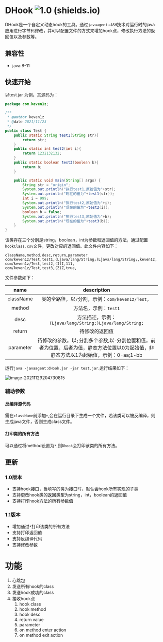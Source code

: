 # DHook ![1.0 (shields.io)](https://img.shields.io/badge/1.1-brightgreen.svg)
DHook是一个自定义动态hook的工具。通过`javaagent`+`ASM`技术对运行时的java应用进行字节码修改，并可以配置文件的方式来增加hook点，修改执行方法的返回值以及参数等。

## 兼容性
* java 8-11

## 快速开始
以test.jar 为例，其源码为：

```java
package com.keven1z;

/**
 * @author keven1z
 * @date 2021/11/23
 */
public class Test {
    public static String test1(String str){
        return str;
    }
    public static int test2(int i){
        return 1232132132;
    }
    public static boolean test3(boolean b){
        return b;
    }

    public static void main(String[] args) {
        String str = "origin";
        System.out.println("执行test1,原始值为"+str);
        System.out.println("现在的值为"+test1(str));
        int i = 999;
        System.out.println("执行test2,原始值为"+i);
        System.out.println("现在的值为"+test2(i));
        boolean b = false;
        System.out.println("执行test3,原始值为"+b);
        System.out.println("现在的值为"+test3(b));
    }
}

```
该类存在三个分别是string，boolean，int为参数和返回值的方法，通过配置`hookClass.csv`文件，更改对应的返回值。此文件内容如下：

```csv
className,method,desc,return,parameter
com/keven1z/Test,test1,(Ljava/lang/String;)Ljava/lang/String;,keven1z,
com/keven1z/Test,test2,(I)I,111,
com/keven1z/Test,test3,(Z)Z,true,
```
文件参数如下：

|   name    |                         description                          |
| :-------: | :----------------------------------------------------------: |
| className |      类的全路径，以`/`分割，示例：`com/keven1z/Test`，       |
|  method   |                    方法名，示例：`test1`                     |
|   desc    |   方法描述，示例：`(Ljava/lang/String;)Ljava/lang/String;`   |
|  return   |                        待修改的返回值                        |
| parameter | 待修改的参数，以`;`分割多个参数,以`-`分割位置和值，前者为位置，后者为值，静态方法位置以0为起始值，非静态方法以1为起始值，示例：0-aa;1-bb |



运行`java -javaagent:dHook.jar -jar test.jar`.运行结果如下：

![image-20211129204730815](https://typora-1253484559.cos.ap-shanghai.myqcloud.com/img/image-20211129204730815.png)

### 辅助参数

#### 反编译源代码

需在`className`前添加`+`,会在运行目录下生成一个文件，若该类可以被反编译，则生成java文件，否则生成class文件。

#### 打印类的所有方法

可以通过将method设置为`*`,则`Dhook`会打印该类的所有方法。

## 更新
### 1.0版本
* 支持hook接口，当填写的类为接口时，默认会hook所有实现的子类
* 支持更改hook类的返回类型为string，int，boolean的返回值
* 支持打印hook方法的所有参数值

### 1.1版本
* 增加通过`*`打印该类的所有方法
* 支持打印返回值
* 支持反编译代码
* 支持修改参数

# 功能
1. 心跳包
2. 发送所有hook的class
3. 发送hook成功的class
4. 接收hook点
   1. hook class
   2. hook method
   3. hook desc
   4. return value
   5. parameter
   6. on method enter action
   7. on method exit action
   